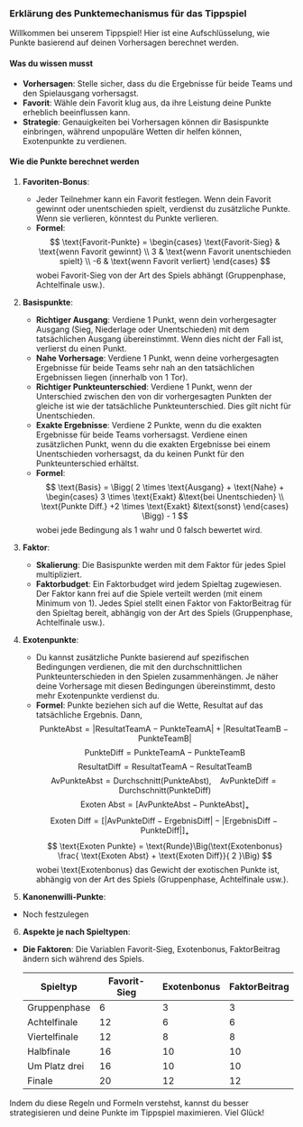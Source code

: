### Erklärung des Punktemechanismus für das Tippspiel

Willkommen bei unserem Tippspiel! Hier ist eine Aufschlüsselung, wie Punkte basierend auf deinen Vorhersagen berechnet werden.

#### Was du wissen musst

- **Vorhersagen**: Stelle sicher, dass du die Ergebnisse für beide Teams und den Spielausgang vorhersagst.
- **Favorit**: Wähle dein Favorit klug aus, da ihre Leistung deine Punkte erheblich beeinflussen kann.
- **Strategie**: Genauigkeiten bei Vorhersagen können dir Basispunkte einbringen, während unpopuläre Wetten dir helfen können, Exotenpunkte zu verdienen.

#### Wie die Punkte berechnet werden

1. **Favoriten-Bonus**:
    - Jeder Teilnehmer kann ein Favorit festlegen. Wenn dein Favorit gewinnt oder unentschieden spielt, verdienst du zusätzliche Punkte. Wenn sie verlieren, könntest du Punkte verlieren.
    - **Formel**: 
      $$
      \text{Favorit-Punkte} = 
      \begin{cases} 
      \text{Favorit-Sieg} & \text{wenn Favorit gewinnt} \\
      3   & \text{wenn Favorit unentschieden spielt} \\
      -6  & \text{wenn Favorit verliert}
      \end{cases}
      $$
      wobei $\text{Favorit-Sieg}$ von der Art des Spiels abhängt (Gruppenphase, Achtelfinale usw.).

2. **Basispunkte**:
    - **Richtiger Ausgang**: Verdiene 1 Punkt, wenn dein vorhergesagter Ausgang (Sieg, Niederlage oder Unentschieden) mit dem tatsächlichen Ausgang übereinstimmt. Wenn dies nicht der Fall ist, verlierst du einen Punkt.
    - **Nahe Vorhersage**: Verdiene 1 Punkt, wenn deine vorhergesagten Ergebnisse für beide Teams sehr nah an den tatsächlichen Ergebnissen liegen (innerhalb von 1 Tor).
    - **Richtiger Punkteunterschied**: Verdiene 1 Punkt, wenn der Unterschied zwischen den von dir vorhergesagten Punkten der gleiche ist wie der tatsächliche Punkteunterschied. Dies gilt nicht für Unentschieden.
    - **Exakte Ergebnisse**: Verdiene 2 Punkte, wenn du die exakten Ergebnisse für beide Teams vorhersagst. Verdiene einen zusätzlichen Punkt, wenn du die exakten Ergebnisse bei einem Unentschieden vorhersagst, da du keinen Punkt für den Punkteunterschied erhältst.
    - **Formel**:
      $$
      \text{Basis} = \Bigg(
      2 \times \text{Ausgang} + 
      \text{Nahe} + 
      \begin{cases}
      3 \times \text{Exakt}  &\text{bei Unentschieden}  \\
      \text{Punkte Diff.} +2 \times \text{Exakt} &\text{sonst}
      \end{cases}
      \Bigg) - 1
      $$
      wobei jede Bedingung als 1 wahr und 0 falsch bewertet wird.
3. **Faktor**:
    - **Skalierung**: Die Basispunkte werden mit dem Faktor für jedes Spiel multipliziert.
    - **Faktorbudget**: Ein Faktorbudget wird jedem Spieltag zugewiesen. Der Faktor kann frei auf die Spiele verteilt werden (mit einem Minimum von 1). Jedes Spiel stellt einen Faktor von $\text{FaktorBeitrag}$ für den Spieltag bereit, abhängig von der Art des Spiels (Gruppenphase, Achtelfinale usw.).

4. **Exotenpunkte**:
    - Du kannst zusätzliche Punkte basierend auf spezifischen Bedingungen verdienen, die mit den durchschnittlichen Punkteunterschieden in den Spielen zusammenhängen. Je näher deine Vorhersage mit diesen Bedingungen übereinstimmt, desto mehr Exotenpunkte verdienst du.
    - **Formel**: Punkte beziehen sich auf die Wette, Resultat auf das tatsächliche Ergebnis. Dann,
      $$
      \text{PunkteAbst} = |\text{ResultatTeamA} - \text{PunkteTeamA}| + |\text{ResultatTeamB} - \text{PunkteTeamB}|
      $$
      $$
      \text{PunkteDiff} = \text{PunkteTeamA} - \text{PunkteTeamB}
      $$
      $$
      \text{ResultatDiff} = \text{ResultatTeamA} - \text{ResultatTeamB}
      $$
      $$
      \text{AvPunkteAbst} = \text{Durchschnitt}(\text{PunkteAbst}), ~~~~ 
      \text{AvPunkteDiff} = \text{Durchschnitt}(\text{PunkteDiff})
      $$
      $$
      \text{Exoten Abst} =  [\text{AvPunkteAbst} - \text{PunkteAbst}]_+   
      $$
      $$
      \text{Exoten Diff} = [|\text{AvPunkteDiff} - \text{ErgebnisDiff}| - |\text{ErgebnisDiff} - \text{PunkteDiff}|]_+ 
      $$
      $$
      \text{Exoten Punkte} = \text{Runde}\Big(\text{Exotenbonus} \frac{ \text{Exoten Abst} + \text{Exoten Diff}}{ 2 }\Big)
      $$
      wobei \text{Exotenbonus} das Gewicht der exotischen Punkte ist, abhängig von der Art des Spiels (Gruppenphase, Achtelfinale usw.).


5. **Kanonenwilli-Punkte**:

- Noch festzulegen

6. **Aspekte je nach Spieltypen**:
- **Die Faktoren**: Die Variablen $\text{Favorit-Sieg}$,  $\text{Exotenbonus}$, $\text{FaktorBeitrag}$ ändern sich während des Spiels.

    | Spieltyp    | Favorit-Sieg | Exotenbonus | FaktorBeitrag |
    |--------------|----------------------|-------------|----------------|
    | Gruppenphase  | 6                   | 3           | 3              |
    | Achtelfinale  | 12                   | 6           | 6              |
    | Viertelfinale| 12                   | 8           | 8              |
    | Halbfinale   | 16                   | 10          | 10             |
    | Um Platz drei    | 16                   | 10          | 10             |
    | Finale        | 20                   | 12          | 12             |


Indem du diese Regeln und Formeln verstehst, kannst du besser strategisieren und deine Punkte im Tippspiel maximieren. Viel Glück!
